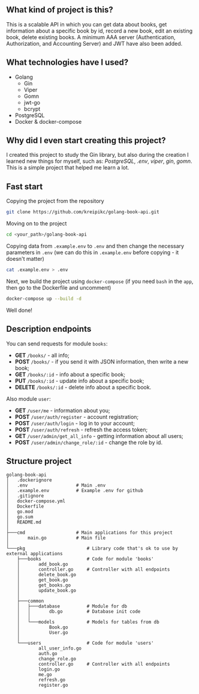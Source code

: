 ## What kind of project is this?
This is a scalable API in which you can get data about books, get information about a specific book by id, record a new book, edit an existing book, delete existing books. A minimum AAA server (Authentication, Authorization, and Accounting Server) and JWT have also been added.

## What technologies have I used?
- Golang
  - Gin
  - Viper
  - Gomn
  - jwt-go
  - bcrypt
- PostgreSQL
- Docker & docker-compose

## Why did I even start creating this project?
I created this project to study the Gin library, but also during the creation I learned new things for myself, such as: _PostgreSQL_, _.env_, _viper_, _gin_, _gomn_. This is a simple project that helped me learn a lot.

## Fast start
Copying the project from the repository
```bash
git clone https://github.com/kreipikc/golang-book-api.git
```

Moving on to the project
```bash
cd <your_path>/golang-book-api
```

Copying data from `.example.env` to `.env` and then change the necessary parameters in `.env` (we can do this in `.example.env` before copying - it doesn't matter)
```bash
cat .example.env > .env
```

Next, we build the project using `docker-compose` (if you need `bash` in the `app`, then go to the Dockerfile and uncomment)
```bash
docker-compose up --build -d
```

Well done!

## Description endpoints
You can send requests for module `books`:
- **GET** `/books/` - all info;
- **POST** `/books/` - if you send it with JSON information, then write a new book;
- **GET** `/books/:id` - info about a specific book;
- **PUT** `/books/:id` - update info about a specific book;
- **DELETE** `/books/:id` - delete info about a specific book.

Also module `user`:
- **GET** `/user/me` - information about you;
- **POST** `/user/auth/register` - account registration;
- **POST** `/user/auth/login` - log in to your account;
- **POST** `/user/auth/refresh` - refresh the access token;
- **GET** `/user/admin/get_all_info` - getting information about all users;
- **POST** `/user/admin/change_role/:id` - change the role by id.

## Structure project
```
golang-book-api     
│   .dockerignore    
│   .env                  # Main .env
│   .example.env          # Example .env for github
│   .gitignore            
│   docker-compose.yml 
│   Dockerfile
│   go.mod
│   go.sum
│   README.md
│
├───cmd                   # Main applications for this project
│       main.go           # Main file
│
└───pkg                       # Library code that's ok to use by external applications
    ├───books                 # Code for module 'books'
    │       add_book.go
    │       controller.go     # Controller with all endpoints
    │       delete_book.go
    │       get_book.go
    │       get_books.go
    │       update_book.go
    │
    ├───common
    │   ├───database          # Module for db 
    │   │       db.go         # Database init code
    │   │
    │   └───models            # Models for tables from db
    │           Book.go
    │           User.go
    │
    └───users                 # Code for module 'users'
            all_user_info.go
            auth.go
            change_role.go
            controller.go     # Controller with all endpoints
            login.go
            me.go
            refresh.go
            register.go
```
